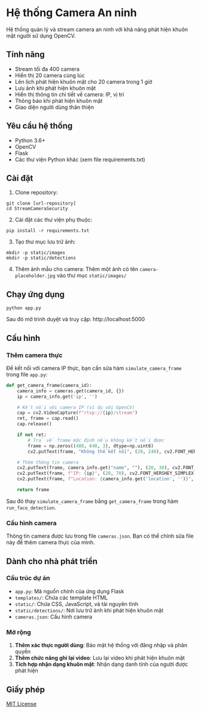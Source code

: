 # Hệ thống Camera An ninh

Hệ thống quản lý và stream camera an ninh với khả năng phát hiện khuôn mặt người sử dụng OpenCV.

## Tính năng

- Stream tối đa 400 camera
- Hiển thị 20 camera cùng lúc
- Lên lịch phát hiện khuôn mặt cho 20 camera trong 1 giờ
- Lưu ảnh khi phát hiện khuôn mặt
- Hiển thị thông tin chi tiết về camera: IP, vị trí
- Thông báo khi phát hiện khuôn mặt
- Giao diện người dùng thân thiện

## Yêu cầu hệ thống

- Python 3.6+
- OpenCV
- Flask
- Các thư viện Python khác (xem file requirements.txt)

## Cài đặt

1. Clone repository:

```
git clone [url-repository]
cd StreamCameraSecurity
```

2. Cài đặt các thư viện phụ thuộc:

```
pip install -r requirements.txt
```

3. Tạo thư mục lưu trữ ảnh:

```
mkdir -p static/images
mkdir -p static/detections
```

4. Thêm ảnh mẫu cho camera:
   Thêm một ảnh có tên `camera-placeholder.jpg` vào thư mục `static/images/`

## Chạy ứng dụng

```
python app.py
```

Sau đó mở trình duyệt và truy cập: http://localhost:5000

## Cấu hình

### Thêm camera thực

Để kết nối với camera IP thực, bạn cần sửa hàm `simulate_camera_frame` trong file `app.py`:

```python
def get_camera_frame(camera_id):
    camera_info = cameras.get(camera_id, {})
    ip = camera_info.get('ip', '')

    # Kết nối với camera IP (ví dụ với OpenCV)
    cap = cv2.VideoCapture(f"rtsp://{ip}/stream")
    ret, frame = cap.read()
    cap.release()

    if not ret:
        # Trả về frame mặc định nếu không kết nối được
        frame = np.zeros((480, 640, 3), dtype=np.uint8)
        cv2.putText(frame, "Không thể kết nối", (20, 240), cv2.FONT_HERSHEY_SIMPLEX, 1, (0, 0, 255), 2)

    # Thêm thông tin camera
    cv2.putText(frame, camera_info.get("name", ""), (20, 30), cv2.FONT_HERSHEY_SIMPLEX, 1, (255, 255, 255), 2)
    cv2.putText(frame, f"IP: {ip}", (20, 70), cv2.FONT_HERSHEY_SIMPLEX, 0.7, (255, 255, 255), 2)
    cv2.putText(frame, f"Location: {camera_info.get('location', '')}", (20, 100), cv2.FONT_HERSHEY_SIMPLEX, 0.7, (255, 255, 255), 2)

    return frame
```

Sau đó thay `simulate_camera_frame` bằng `get_camera_frame` trong hàm `run_face_detection`.

### Cấu hình camera

Thông tin camera được lưu trong file `cameras.json`. Bạn có thể chỉnh sửa file này để thêm camera thực của mình.

## Dành cho nhà phát triển

### Cấu trúc dự án

- `app.py`: Mã nguồn chính của ứng dụng Flask
- `templates/`: Chứa các template HTML
- `static/`: Chứa CSS, JavaScript, và tài nguyên tĩnh
- `static/detections/`: Nơi lưu trữ ảnh khi phát hiện khuôn mặt
- `cameras.json`: Cấu hình camera

### Mở rộng

1. **Thêm xác thực người dùng**: Bảo mật hệ thống với đăng nhập và phân quyền
2. **Thêm chức năng ghi lại video**: Lưu lại video khi phát hiện khuôn mặt
3. **Tích hợp nhận dạng khuôn mặt**: Nhận dạng danh tính của người được phát hiện

## Giấy phép

[MIT License](LICENSE)
